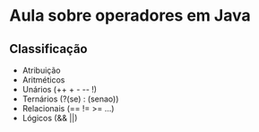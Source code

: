 # Aula sobre operadores em Java

## Classificação

- Atribuição
- Aritméticos 
- Unários (++ + - -- !) 
- Ternários (?(se) : (senao))
- Relacionais (== != >= ...)
- Lógicos (&& ||)
